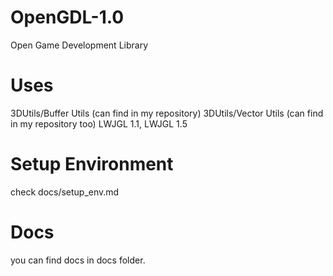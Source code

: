 # OpenGDL-1.0
Open Game Development Library
# Uses
3DUtils/Buffer Utils (can find in my repository)
3DUtils/Vector Utils (can find in my repository too)
LWJGL 1.1, LWJGL 1.5
# Setup Environment
check docs/setup_env.md
# Docs
you can find docs in docs folder.
